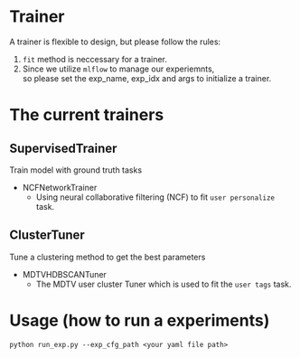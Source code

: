 # Trainer
A trainer is flexible to design, but please follow the rules:
1. `fit` method is neccessary for a trainer.
2. Since we utilize `mlflow` to manage our experiemnts,  
so please set the exp_name, exp_idx and args to initialize a trainer.

# The current trainers
## SupervisedTrainer
Train model with ground truth tasks

- NCFNetworkTrainer  
  - Using neural collaborative filtering (NCF) to fit `user personalize` task.

## ClusterTuner
Tune a clustering method to get the best parameters

- MDTVHDBSCANTuner  
  - The MDTV user cluster Tuner which is used to fit the `user tags` task.


# Usage (how to run a experiments)
```
python run_exp.py --exp_cfg_path <your yaml file path>
```